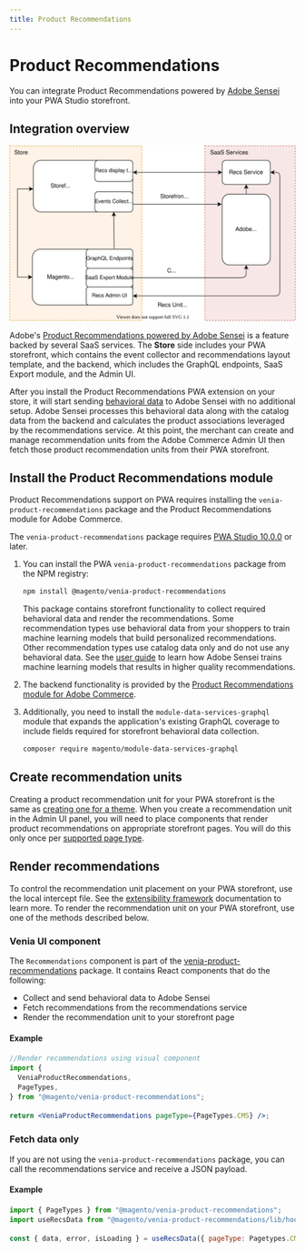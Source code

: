 ```yaml
---
title: Product Recommendations
---
```


# Product Recommendations

You can integrate Product Recommendations powered by [Adobe Sensei](https://www.adobe.com/sensei.html) into your PWA Studio storefront.

## Integration overview

![Product Recommendations for PWA Studio](images/pwa-arch-diag-sensei.svg)

Adobe's [Product Recommendations powered by Adobe Sensei](https://docs.magento.com/user-guide/marketing/product-recommendations.html) is a feature backed by several SaaS services.
The **Store** side includes your PWA storefront, which contains the event collector and recommendations layout template, and the backend, which includes the GraphQL endpoints, SaaS Export module, and the Admin UI.

After you install the Product Recommendations PWA extension on your store, it will start sending [behavioral data](https://devdocs.magento.com/recommendations/events.html) to Adobe Sensei with no additional setup.
Adobe Sensei processes this behavioral data along with the catalog data from the backend and calculates the product associations leveraged by the recommendations service.
At this point, the merchant can create and manage recommendation units from the Adobe Commerce Admin UI then fetch those product recommendation units from their PWA storefront.

## Install the Product Recommendations module

Product Recommendations support on PWA requires installing the `venia-product-recommendations` package and the Product Recommendations module for Adobe Commerce.

<InlineAlert variant="info" slots="text"/>

The `venia-product-recommendations` package requires [PWA Studio 10.0.0](https://github.com/magento/pwa-studio/releases/tag/v10.0.0) or later.

1. You can install the PWA `venia-product-recommendations` package from the NPM registry:

   ```sh
   npm install @magento/venia-product-recommendations
   ```

   This package contains storefront functionality to collect required behavioral data and render the recommendations.
   Some recommendation types use behavioral data from your shoppers to train machine learning models that build personalized recommendations.
   Other recommendation types use catalog data only and do not use any behavioral data.
   See the [user guide](https://docs.magento.com/user-guide/marketing/product-recommendations.html#trainmlmodels) to learn how Adobe Sensei trains machine learning models that results in higher quality recommendations.

1. The backend functionality is provided by the [Product Recommendations module for Adobe Commerce](https://devdocs.magento.com/recommendations/install-configure.html).

1. Additionally, you need to install the `module-data-services-graphql` module that expands the application's existing GraphQL coverage to include fields required for storefront behavioral data collection.

   ```bash
   composer require magento/module-data-services-graphql
   ```

## Create recommendation units

Creating a product recommendation unit for your PWA storefront is the same as [creating one for a theme](https://docs.magento.com/user-guide/marketing/create-new-rec.html).
When you create a recommendation unit in the Admin UI panel, you will need to place components that render product recommendations on appropriate storefront pages. You will do this only once per [supported page type](https://docs.magento.com/user-guide/marketing/product-recommendations.html#supportedrecs).

## Render recommendations

To control the recommendation unit placement on your PWA storefront, use the local intercept file. See the [extensibility framework][] documentation to learn more. To render the recommendation unit on your PWA storefront, use one of the methods described below.

### Venia UI component

The `Recommendations` component is part of the [venia-product-recommendations][] package.
It contains React components that do the following:

- Collect and send behavioral data to Adobe Sensei
- Fetch recommendations from the recommendations service
- Render the recommendation unit to your storefront page

#### Example

```jsx
//Render recommendations using visual component
import {
  VeniaProductRecommendations,
  PageTypes,
} from "@magento/venia-product-recommendations";

return <VeniaProductRecommendations pageType={PageTypes.CMS} />;
```

### Fetch data only

If you are not using the `venia-product-recommendations` package, you can call the recommendations service and receive a JSON payload.

#### Example

```js
import { PageTypes } from "@magento/venia-product-recommendations";
import useRecsData from "@magento/venia-product-recommendations/lib/hooks/useRecsData";

const { data, error, isLoading } = useRecsData({ pageType: Pagetypes.CMS });
```

[venia-product-recommendations]: /guides/#custom-react-hooks-and-component
[extensibility framework]: /general-concepts/extensibility/#intercept-files
